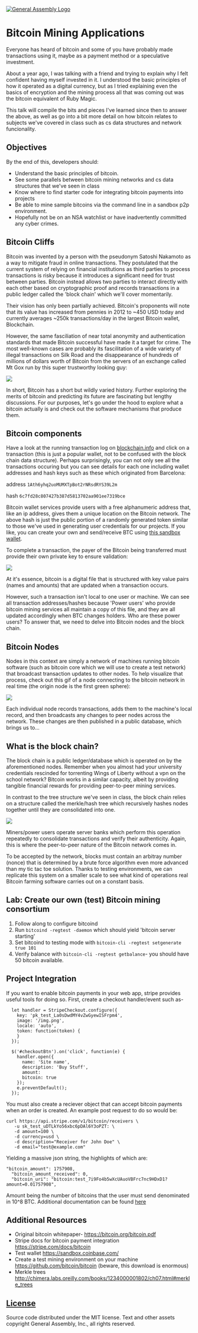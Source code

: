 [![General Assembly Logo](https://camo.githubusercontent.com/1a91b05b8f4d44b5bbfb83abac2b0996d8e26c92/687474703a2f2f692e696d6775722e636f6d2f6b6538555354712e706e67)](https://generalassemb.ly/education/web-development-immersive)

# Bitcoin Mining Applications

Everyone has heard of bitcoin and some of you have probably made transactions using it, maybe as a payment method or a speculative investment.

About a year ago, I was talking with a friend and trying to explain why I felt confident having myself invested in it.  I understood the basic principles of how it operated as a digital currency, but as I tried explaining even the basics of encryption and the mining process all that was coming out was the bitcoin equivalent of Ruby Magic.

This talk will compile the bits and pieces I've learned since then to answer the above, as well as go into a bit more detail on how bitcoin relates to subjects we've covered in class such as cs data structures and network funcionality.

## Objectives

By the end of this, developers should:

-   Understand the basic principles of bitcoin.
-   See some parallels between bitcoin mining networks and cs data structures that we've seen in class
-   Know where to find starter code for integrating bitcoin payments into projects
-   Be able to mine sample bitcoins via the command line in a sandbox p2p environment.
-   Hopefully not be on an NSA watchlist or have inadvertently committed any cyber crimes.

## Bitcoin Cliffs

Bitcoin was invented by a person with the pseudonym Satoshi Nakamoto as a way to mitigate fraud in online transactions.  They postulated that the current system of relying on financial institutions as third parties to process transactions is risky because it introduces a significant need for trust between parties.  Bitcoin instead allows two parties to interact directly with each other based on cryptographic proof and records transactions in a public ledger called the 'block chain' which we'll cover momentarily.

Their vision has only been partially achieved.  Bitcoin's proponents will note that its value has increased from pennies in 2012 to ~450 USD today and currently averages ~250k transactions/day in the largest Bitcoin wallet, Blockchain.

However, the same fasciliation of near total anonymity and authentication standards that made Bitcoin successful have made it a target for crime.  The most well-known cases are probably its fascilitation of a wide variety of illegal transactions on Silk Road and the disappearance of hundreds of millions of dollars worth of Bitcoin from the servers of an exchange called Mt Gox run by this super trustworthy looking guy:

<img src="http://i.imgur.com/DIWlCuJ.png?1">

In short, Bitcoin has a short but wildly varied history.  Further exploring the merits of bitcoin and predicting its future are fascinating but lengthy discussions.  For our purposes, let's go under the hood to explore what a bitcoin actually is and check out the software mechanisms that produce them.

## Bitcoin components

Have a look at the running transaction log on [blockchain.info](https://github.com/ga-wdi-boston/meta/wiki/ForkAndClone) and click on a transaction (this is just a popular wallet, not to be confused with the block chain data structure).  Perhaps surprisingly, you can not only see all the transactions occuring but you can see details for each one including wallet addresses and hash keys such as these which originated from Barcelona:

address `1Ath6yhq2uoMUMXTpBot2rNRsdRYS39L2m`

hash `6c7fd28c807427b387d5813702aa901ee7319bce`

Bitcoin wallet services provide users with a free alphanumeric address that, like an ip address, gives them a unique location on the Bitcoin network.  The above hash is just the public portion of a randomly generated token similar to those we've used in generating user credentials for our projects.  If you like, you can create your own and send/receive BTC using [this sandbox wallet](https://sandbox.coinbase.com/).

To complete a transaction, the payer of the Bitcoin being transferred must provide their own private key to ensure validation:

<img src="https://upload.wikimedia.org/wikipedia/commons/thumb/c/ce/Bitcoin_Transaction_Visual.svg/361px-Bitcoin_Transaction_Visual.svg.png">

At it's essence, bitcoin is a digital file that is structured with key value pairs (names and amounts) that are updated when a transaction occurs.

However, such a transaction isn't local to one user or machine.  We can see all transaction addresses/hashes because 'Power users' who provide bitcoin mining services all maintain a copy of this file, and they are all updated accordingly when BTC changes holders.  Who are these power users?  To answer that, we need to delve into Bitcoin nodes and the block chain.

## Bitcoin Nodes

Nodes in this context are simply a network of machines running bitcoin software (such as bitcoin core which we will use to create a test network) that broadcast transaction updates to other nodes.  To help visualize that process, check out this gif of a node connecting to the bitcoin network in real time (the origin node is the first green sphere):

<img src="https://j.gifs.com/pYPmAr.gif">

Each individual node records transactions, adds them to the machine's local record, and then broadcasts any changes to peer nodes across the network.  These changes are then published in a public database, which brings us to...

## What is the block chain?

The block chain is a public ledger/database which is operated on by the aforementioned nodes.  Remember when you almost had your university credentials rescinded for torrenting Wings of Liberty without a vpn on the school network?  Bitcoin works in a similar capacity, albeit by providing tangible financial rewards for providing peer-to-peer mining services.

In contrast to the tree structure we've seen in class, the block chain relies on a structure called the merkle/hash tree which recursively hashes nodes together until they are consolidated into one.

<img src="http://i.imgur.com/GCvX5Jh.png?1  ">

Miners/power users operate server banks which perform this operation repeatedly to consolidate transactions and verify their authenticity.  Again, this is where the peer-to-peer nature of the Bitcoin network comes in.

To be accepted by the network, blocks must contain an arbitray number (nonce) that is determined by a brute force algorithm even more advanced than my tic tac toe solution.  Thanks to testing environments, we can replicate this system on a smaller scale to see what kind of operations real Bitcoin farming software carries out on a constant basis.

## Lab: Create our own (test) Bitcoin mining consortium

1.  Follow along to configure bitcoind
1.  Run `bitcoind -regtest -daemon` which should yield 'bitcoin server starting'
1.  Set bitcoind to testing mode with `bitcoin-cli -regtest setgenerate true 101`
1.  Verify balance with `bitcoin-cli -regtest getbalance`- you should have 50 bitcoin available.

## Project Integration

If you want to enable bitcoin payments in your web app, stripe provides useful tools for doing so.  First, create a checkout handler/event such as-
```
  let handler = StripeCheckout.configure({
    key: 'pk_test_La0sDwdMY4vZwGyewISFrpm4',
    image: '/img.png',
    locale: 'auto',
    token: function(token) {
    }
  });

  $('#checkoutBtn').on('click', function(e) {
    handler.open({
      name: 'Site name',
      description: 'Buy Stuff',
      amount:
      bitcoin: true
    });
    e.preventDefault();
  });
  ```

You must also create a reciever object that can accept bitcoin payments when an order is created.  An example post request to do so would be:
```
curl https://api.stripe.com/v1/bitcoin/receivers \
   -u sk_test_uDTLkYo56xbc6pDAl6Y3oPZT: \
   -d amount=100 \
   -d currency=usd \
   -d description="Receiver for John Doe" \
   -d email="test@example.com"
```
Yielding a massive json string, the highlights of which are:

```
"bitcoin_amount": 1757908,
  "bitcoin_amount_received": 0,
  "bitcoin_uri": "bitcoin:test_7i9Fo4b5wXcUAuoVBFrc7nc9HDxD1?amount=0.01757908",
  ```

  Amount being the number of bitcoins that the user must send denominated in 10^8 BTC.  Additional documentation can be found [here](https://stripe.com/docs/api#bitcoin_receiver_object)

## Additional Resources

-   Original bitcoin whitepaper- https://bitcoin.org/bitcoin.pdf
-   Stripe docs for bitcoin payment integration https://stripe.com/docs/bitcoin
-   Test wallet https://sandbox.coinbase.com/
-   Create a test mining environment on your machine https://github.com/bitcoin/bitcoin (beware, this download is enormous)
-   Merkle trees http://chimera.labs.oreilly.com/books/1234000001802/ch07.html#merkle_trees


## [License](LICENSE)

Source code distributed under the MIT license. Text and other assets copyright
General Assembly, Inc., all rights reserved.

